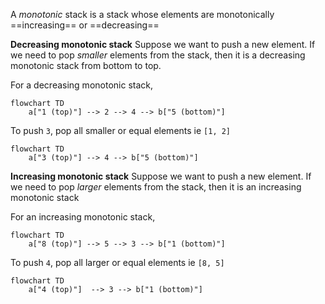 A *monotonic* stack is a stack whose elements are monotonically ==increasing== or ==decreasing==

**Decreasing monotonic stack**
Suppose we want to push a new element. If we need to pop *smaller* elements from the stack, then it is a decreasing monotonic stack from bottom to top.

For a decreasing monotonic stack,
```mermaid
flowchart TD
	a["1 (top)"] --> 2 --> 4 --> b["5 (bottom)"]
```

To push `3`, pop all smaller or equal elements ie `[1, 2]`

```mermaid
flowchart TD
	a["3 (top)"] --> 4 --> b["5 (bottom)"]
```

**Increasing monotonic stack**
Suppose we want to push a new element. If we need to pop *larger* elements from the stack, then it is an increasing monotonic stack

For an increasing monotonic stack,

```mermaid
flowchart TD
	a["8 (top)"] --> 5 --> 3 --> b["1 (bottom)"]
```

To push `4`, pop all larger or equal elements ie `[8, 5]`
```mermaid
flowchart TD
	a["4 (top)"]  --> 3 --> b["1 (bottom)"]
```